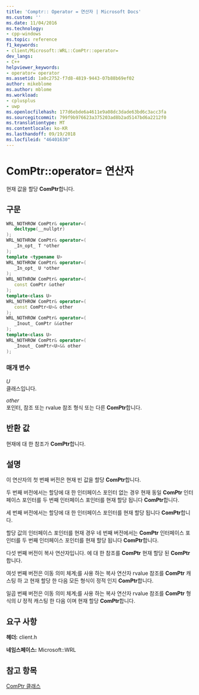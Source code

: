 ```yaml
---
title: 'Comptr:: Operator = 연산자 | Microsoft Docs'
ms.custom: ''
ms.date: 11/04/2016
ms.technology:
- cpp-windows
ms.topic: reference
f1_keywords:
- client/Microsoft::WRL::ComPtr::operator=
dev_langs:
- C++
helpviewer_keywords:
- operator= operator
ms.assetid: 1a0c2752-f7d8-4819-9443-07b88b69ef02
author: mikeblome
ms.author: mblome
ms.workload:
- cplusplus
- uwp
ms.openlocfilehash: 177d6ebde6a4611e9a08dc3dade63bd6c3acc3fa
ms.sourcegitcommit: 799f9b976623a375203ad8b2ad5147bd6a2212f0
ms.translationtype: MT
ms.contentlocale: ko-KR
ms.lasthandoff: 09/19/2018
ms.locfileid: "46401630"
---
```

# <a name="comptroperator-operator"></a>ComPtr::operator= 연산자

현재 값을 할당 **ComPtr**합니다.

## <a name="syntax"></a>구문

```cpp
WRL_NOTHROW ComPtr& operator=(
   decltype(__nullptr)  
);
WRL_NOTHROW ComPtr& operator=(
   _In_opt_ T *other
);
template <typename U>
WRL_NOTHROW ComPtr& operator=(
   _In_opt_ U *other
);
WRL_NOTHROW ComPtr& operator=(
   const ComPtr &other
);
template<class U>
WRL_NOTHROW ComPtr& operator=(
   const ComPtr<U>& other
);
WRL_NOTHROW ComPtr& operator=(
   _Inout_ ComPtr &&other
);
template<class U>
WRL_NOTHROW ComPtr& operator=(
   _Inout_ ComPtr<U>&& other
);
```

### <a name="parameters"></a>매개 변수

*U*<br/>
클래스입니다.

*other*<br/>
포인터, 참조 또는 rvalue 참조 형식 또는 다른 **ComPtr**합니다.

## <a name="return-value"></a>반환 값

현재에 대 한 참조가 **ComPtr**합니다.

## <a name="remarks"></a>설명

이 연산자의 첫 번째 버전은 현재 빈 값을 할당 **ComPtr**합니다.

두 번째 버전에서는 할당에 대 한 인터페이스 포인터 없는 경우 현재 동일 **ComPtr** 인터페이스 포인터를 두 번째 인터페이스 포인터를 현재 할당 됩니다 **ComPtr**합니다.

세 번째 버전에서는 할당에 대 한 인터페이스 포인터를 현재 할당 됩니다 **ComPtr**합니다.

할당 값의 인터페이스 포인터를 현재 경우 네 번째 버전에서는 **ComPtr** 인터페이스 포인터를 두 번째 인터페이스 포인터를 현재 할당 됩니다 **ComPtr**합니다.

다섯 번째 버전이 복사 연산자입니다. 에 대 한 참조를 **ComPtr** 현재 할당 된 **ComPtr**합니다.

여섯 번째 버전은 이동 의미 체계;를 사용 하는 복사 연산자 rvalue 참조를 **ComPtr** 캐스팅 하 고 현재 할당 한 다음 모든 형식이 정적 인지 **ComPtr**합니다.

일곱 번째 버전은 이동 의미 체계;를 사용 하는 복사 연산자 rvalue 참조를 **ComPtr** 형식의 *U* 정적 캐스팅 한 다음 이며 현재 할당 **ComPtr**합니다.

## <a name="requirements"></a>요구 사항

**헤더:** client.h

**네임스페이스:** Microsoft::WRL

## <a name="see-also"></a>참고 항목

[ComPtr 클래스](../windows/comptr-class.md)